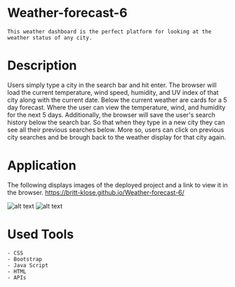 # Weather-forecast-6
    This weather dashboard is the perfect platform for looking at the weather status of any city.

# Description
 Users simply type a city in the search bar and hit enter. The browser will load the current temperature, wind speed, humidity, and UV index of that city along with the current date. Below the current weather are cards for a 5 day forecast. Where the user can view the temperature, wind, and humidity for the next 5 days. Additionally, the browser will save the user's search history below the search bar. So that when they type in a new city they can see all their previous searches below. More so, users can click on previous city searches and be brough back to the weather display for that city again. 

# Application
The following displays images of the deployed project and a link to view it in the browser. 
https://britt-klose.github.io/Weather-forecast-6/ 

![alt text](Images/Schedule.png)
![alt text](Images/Schedule.png)

# Used Tools
    - CSS
    - Bootstrap
    - Java Script
    - HTML
    - APIs
